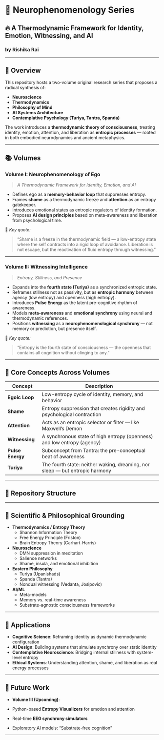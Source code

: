 # 🧠 Neurophenomenology Series  
## 🔥 A Thermodynamic Framework for Identity, Emotion, Witnessing, and AI  
### by Rishika Rai

---

## 📘 Overview

This repository hosts a two-volume original research series that proposes a radical synthesis of:

- **Neuroscience**  
- **Thermodynamics**  
- **Philosophy of Mind**  
- **AI Systems Architecture**  
- **Contemplative Psychology (Turiya, Tantra, Spanda)**

The work introduces a **thermodynamic theory of consciousness**, treating identity, emotion, attention, and liberation as **entropic processes** — rooted in both embodied neurodynamics and ancient metaphysics. 

---

## 📚 Volumes

### **Volume I: Neurophenomenology of Ego**  
> *A Thermodynamic Framework for Identity, Emotion, and AI*

- Defines ego as a **memory-behavior loop** that suppresses entropy.
- Frames **shame** as a thermodynamic freeze and **attention** as an entropy gatekeeper.
- Introduces emotional states as entropic regulators of identity formation.
- Proposes **AI design principles** based on meta-awareness and liberation from psychological time.

📎 *Key quote:*  
> “Shame is a freeze in the thermodynamic field — a low-entropy state where the self contracts into a rigid loop of avoidance. Liberation is not escape, but the reactivation of fluid entropy through witnessing.”

---

### **Volume II: Witnessing Intelligence**  
> *Entropy, Stillness, and Presence*

- Expands into the **fourth state (Turiya)** as a synchronized entropic state.
- Reframes stillness not as passivity, but as **entropic harmony** between agency (low entropy) and openness (high entropy).
- Introduces **Pulse Energy** as the latent pre-cognitive rhythm of awareness.
- Models **meta-awareness** and **emotional synchrony** using neural and thermodynamic references.
- Positions **witnessing** as a **neurophenomenological synchrony** — not memory or prediction, but presence itself.

📎 *Key quote:*  
> “Entropy is the fourth state of consciousness — the openness that contains all cognition without clinging to any.”

---

## 🧬 Core Concepts Across Volumes

| Concept | Description |
|--------|-------------|
| **Egoic Loop** | Low-entropy cycle of identity, memory, and behavior |
| **Shame** | Entropy suppression that creates rigidity and psychological contraction |
| **Attention** | Acts as an entropic selector or filter — like Maxwell’s Demon |
| **Witnessing** | A synchronous state of high entropy (openness) and low entropy (agency) |
| **Pulse Energy** | Subconcept from Tantra: the pre-conceptual beat of awareness |
| **Turiya** | The fourth state: neither waking, dreaming, nor sleep — but entropic harmony |

---

## 📂 Repository Structure


---

## 🧠 Scientific & Philosophical Grounding

- **Thermodynamics / Entropy Theory**
  - Shannon Information Theory
  - Free Energy Principle (Friston)
  - Brain Entropy Theory (Carhart-Harris)
- **Neuroscience**
  - DMN suppression in meditation
  - Salience networks
  - Shame, insula, and emotional inhibition
- **Eastern Philosophy**
  - Turiya (Upanishads)
  - Spanda (Tantra)
  - Nondual witnessing (Vedanta, Josipovic)
- **AI/ML**
  - Meta-models
  - Memory vs. real-time awareness
  - Substrate-agnostic consciousness frameworks

---

## 🧪 Applications

- **Cognitive Science**: Reframing identity as dynamic thermodynamic configuration  
- **AI Design**: Building systems that simulate synchrony over static identity  
- **Contemplative Neuroscience**: Bridging internal stillness with system-level entropy  
- **Ethical Systems**: Understanding attention, shame, and liberation as real energy processes  

---

## 🚀 Future Work

- **Volume III (Upcoming)**:  


- Python-based **Entropy Visualizers** for emotion and attention  
- Real-time **EEG synchrony simulators**  
- Exploratory AI models: “Substrate-free cognition”  

---



